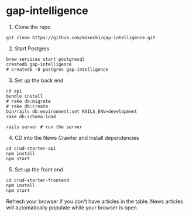 # gap-intelligence

1. Clone the repo


```
git clone https://github.com/mikeck1/gap-intelligence.git
```
2. Start Postgres
```
brew services start postgresql
createdb gap-intelligence
# createdb -U postgres gap-intelligence
```
3. Set up the back end
```
cd api
bundle install
# rake db:migrate
# rake db:create
bin/rails db:environment:set RAILS_ENV=development
rake db:schema:load

rails server # run the server
```
4. CD into the News Crawler and Install dependencies
```
cd crud-starter-api 
npm install
npm start
```

5. Set up the front end

```
cd crud-starter-frontend
npm install
npm start
```
Refresh your browser if you don't have articles in the table. News articles will automatically populate while your browser is open.
